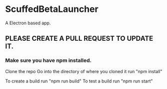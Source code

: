# ScuffedBetaLauncher
A Electron based app.
## PLEASE CREATE A PULL REQUEST TO UPDATE IT.
### Make sure you have npm installed.
Clone the repo
Go into the directory of where you cloned it
run "npm install"

To create a build run "npm run build"
To test a build run "npm run start"


